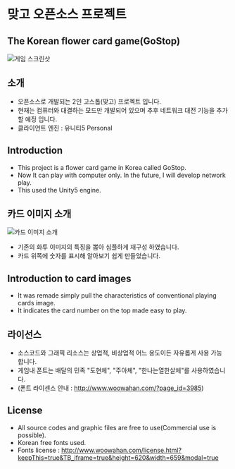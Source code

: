 # 맞고 오픈소스 프로젝트
## The Korean flower card game(GoStop)

![게임 스크린샷](https://github.com/sunduk/freegostop/blob/master/promotion_images/main.png)

## 소개
- 오픈소스로 개발되는 2인 고스톱(맞고) 프로젝트 입니다.
- 현재는 컴퓨터와 대결하는 모드만 개발되어 있으며 추후 네트워크 대전 기능을 추가할 예정 입니다.
- 클라이언트 엔진 : 유니티5 Personal

## Introduction
- This project is a flower card game in Korea called GoStop.
- Now It can play with computer only. In the future, I will develop network play.
- This used the Unity5 engine.


## 카드 이미지 소개
![카드 이미지 소개](https://github.com/sunduk/freegostop/blob/master/promotion_images/allcard.png?raw=true)
- 기존의 화투 이미지의 특징을 뽑아 심플하게 재구성 하였습니다.
- 카드 위쪽에 숫자를 표시해 알아보기 쉽게 만들었습니다.

## Introduction to card images
- It was remade simply pull the characteristics of conventional playing cards image.
- It indicates the card number on the top made easy to play.

## 라이선스
- 소스코드와 그래픽 리소스는 상업적, 비상업적 어느 용도이든 자유롭게 사용 가능 합니다.
- 게임내 폰트는 배달의 민족 "도현체", "주아체", "한나는열한살체"를 사용하였습니다.
- (폰트 라이센스 안내 : http://www.woowahan.com/?page_id=3985)

## License
- All source codes and graphic files are free to use(Commercial use is possible).
- Korean free fonts used.
- Fonts license : http://www.woowahan.com/license.html?keepThis=true&TB_iframe=true&height=620&width=659&modal=true
